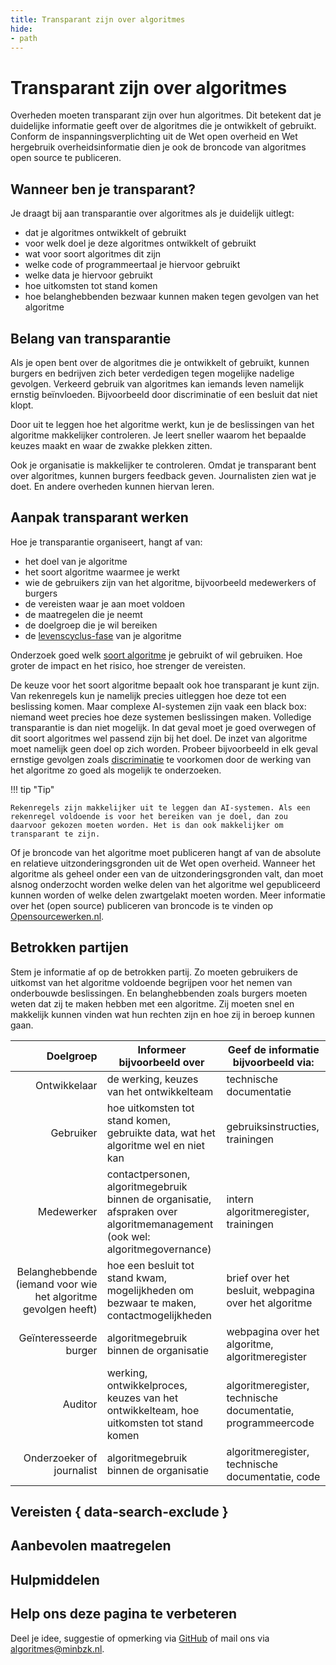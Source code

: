 ```yaml
---
title: Transparant zijn over algoritmes
hide: 
- path
---
```


# Transparant zijn over algoritmes

Overheden moeten transparant zijn over hun algoritmes. Dit betekent dat je duidelijke informatie geeft over de algoritmes die je ontwikkelt of gebruikt. Conform de inspanningsverplichting uit de Wet open overheid en Wet hergebruik overheidsinformatie dien je ook de broncode van algoritmes open source te publiceren.

## Wanneer ben je transparant?
Je draagt bij aan transparantie over algoritmes als je duidelijk uitlegt:

* dat je algoritmes ontwikkelt of gebruikt
* voor welk doel je deze algoritmes ontwikkelt of gebruikt
* wat voor soort algoritmes dit zijn
* welke code of programmeertaal je hiervoor gebruikt
* welke data je hiervoor gebruikt
* hoe uitkomsten tot stand komen
* hoe belanghebbenden bezwaar kunnen maken tegen gevolgen van het algoritme

## Belang van transparantie
Als je open bent over de algoritmes die je ontwikkelt of gebruikt, kunnen burgers en bedrijven zich beter verdedigen tegen mogelijke nadelige gevolgen. Verkeerd gebruik van algoritmes kan iemands leven namelijk ernstig beïnvloeden. Bijvoorbeeld door discriminatie of een besluit dat niet klopt.

Door uit te leggen hoe het algoritme werkt, kun je de beslissingen van het algoritme makkelijker controleren. Je leert sneller waarom het bepaalde keuzes maakt en waar de zwakke plekken zitten.

Ook je organisatie is makkelijker te controleren. Omdat je transparant bent over algoritmes, kunnen burgers feedback geven. Journalisten zien wat je doet. En andere overheden kunnen hiervan leren.

## Aanpak transparant werken
Hoe je transparantie organiseert, hangt af van:

* het doel van je algoritme
* het soort algoritme waarmee je werkt
* wie de gebruikers zijn van het algoritme, bijvoorbeeld medewerkers of burgers
* de vereisten waar je aan moet voldoen
* de maatregelen die je neemt
* de doelgroep die je wil bereiken
* de [levenscyclus-fase](../levenscyclus/index.md) van je algoritme

Onderzoek goed welk [soort algoritme](../overhetalgoritmekader/soorten-algoritmes.md) je gebruikt of wil gebruiken. Hoe groter de impact en het risico, hoe strenger de vereisten.

De keuze voor het soort algoritme bepaalt ook hoe transparant je kunt zijn. Van rekenregels kun je namelijk precies uitleggen hoe deze tot een beslissing komen. Maar complexe AI-systemen zijn vaak een black box: niemand weet precies hoe deze systemen beslissingen maken. Volledige transparantie is dan niet mogelijk. In dat geval moet je goed overwegen of dit soort algoritmes wel passend zijn bij het doel. De inzet van algoritme moet namelijk geen doel op zich worden. Probeer bijvoorbeeld in elk geval ernstige gevolgen zoals [discriminatie](bias-en-non-discriminatie.md) te voorkomen door de werking van het algoritme zo goed als mogelijk te onderzoeken.

!!! tip "Tip"

    Rekenregels zijn makkelijker uit te leggen dan AI-systemen. Als een rekenregel voldoende is voor het bereiken van je doel, dan zou daarvoor gekozen moeten worden. Het is dan ook makkelijker om transparant te zijn.

Of je broncode van het algoritme moet publiceren hangt af van de absolute en relatieve uitzonderingsgronden uit de Wet open overheid. Wanneer het algoritme als geheel onder een van de uitzonderingsgronden valt, dan moet alsnog onderzocht worden welke delen van het algoritme wel gepubliceerd kunnen worden of welke delen zwartgelakt moeten worden. Meer informatie over het (open source) publiceren van broncode is te vinden op [Opensourcewerken.nl](https://www.opensourcewerken.nl).

## Betrokken partijen
Stem je informatie af op de betrokken partij. Zo moeten gebruikers de uitkomst van het algoritme voldoende begrijpen voor het nemen van onderbouwde beslissingen. En belanghebbenden zoals burgers moeten weten dat zij te maken hebben met een algoritme. Zij moeten snel en makkelijk kunnen vinden wat hun rechten zijn en hoe zij in beroep kunnen gaan. 

| Doelgroep | Informeer bijvoorbeeld over | Geef de informatie bijvoorbeeld via: |
|----------:|-----------------------------|--------------------------------------|
| Ontwikkelaar | de werking, keuzes van het ontwikkelteam | technische documentatie |
| Gebruiker | hoe uitkomsten tot stand komen, gebruikte data, wat het algoritme wel en niet kan | gebruiksinstructies,	trainingen |
| Medewerker | contactpersonen, algoritmegebruik binnen de organisatie, afspraken over algoritmemanagement (ook wel: algoritmegovernance) | intern algoritmeregister, trainingen |
| Belanghebbende (iemand voor wie het algoritme gevolgen heeft) | hoe een besluit tot stand kwam, mogelijkheden om bezwaar te maken, contactmogelijkheden | brief over het besluit, webpagina over het algoritme |
| Geïnteresseerde burger | algoritmegebruik binnen de organisatie| webpagina over het algoritme, algoritmeregister |
| Auditor | werking, ontwikkelproces, keuzes van het ontwikkelteam, hoe uitkomsten tot stand komen| algoritmeregister, technische documentatie, programmeercode |
| Onderzoeker of journalist | algoritmegebruik binnen de organisatie | algoritmeregister, technische documentatie, code |

## Vereisten { data-search-exclude }

<!-- list_vereisten onderwerp/transparantie no-search no-onderwerp no-rol no-levenscyclus -->


## Aanbevolen maatregelen

<!-- list_maatregelen onderwerp/transparantie no-search no-onderwerp no-rol no-levenscyclus -->

## Hulpmiddelen

<!-- list_hulpmiddelen onderwerp/transparantie no-search no-onderwerp no-rol no-levenscyclus no-id -->

## Help ons deze pagina te verbeteren
Deel je idee, suggestie of opmerking via [GitHub](https://github.com/MinBZK/Algoritmekader/issues/new/choose) of mail ons via [algoritmes@minbzk.nl](mailto:algoritmes@minbzk.nl).
